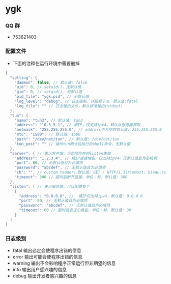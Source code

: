 # ygk

### QQ 群

- 753621403

### 配置文件

- 下面的注释在运行环境中需要删掉

```c
{
  "setting": {
    "daemon": false, // 默认值: false
    "uid": 0, // setuid()，无默认值
    "gid": 0, // setgid(), 无默认值
    "pid_file": "ygk.pid", // 无默认值
    "log_level": "debug", // 日志级别，详细看下方，默认值:fatal
    "log_file": "" // 日志输出文件，默认标准输出(stdout)
  },
  "tun": {
    "name": "tun3", // 默认值: tun3
    "address": "10.5.5.1", // 填IP，仅支持ipv4，默认从服务器获取
    "netmask": "255.255.255.0", // address不为空时默认值: 255.255.255.0
    "mtu": "1500", // 默认值: 1500
    "path": "/dev/net/tun", // 默认值: /dev/net/tun
    "tun_post": "" // 操作tun网卡后执行的shell命令，无默认值
  },
  "server": { // 表示客户端，当此项存在时listen失效
    "address": "1.2.3.4", // 填IP或者域名，仅支持ipv4，无默认值且为必填项
    "port": 80, // 无默认值且为必填项
    "password": "abcdef", // 无默认值且为必填项
    "ch": "", // custom header，默认值: GET / HTTP/1.1\r\nHost: biadu.com\r\n\r\n
    "timeout": 300 // 超时后断开连接，单位：秒，默认值: 300
  },
  "listen": [ // 表示服务端，可以配置多个
    {
      "address": "0.0.0.0", //  填IP仅支持ipv4，默认值: 0.0.0.0
      "port": 80, // 无默认值且为必填项
      "password": "abcdef", // 无默认值且为必填项
      "timeout": 60 // 超时后发送心跳包，单位：秒，默认值: 30
    }
  ]
}
```

### 日志级别

- fatal 输出必定会使程序出错的信息
- error 输出可能会使程序出错的信息
- warning 输出不会影响程序正常运行但非期望的信息
- info 输出用户感兴趣的信息
- debug 输出开发者感兴趣的信息
